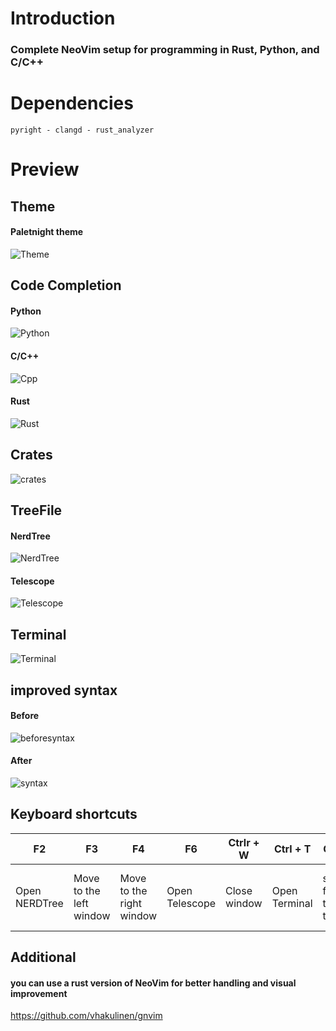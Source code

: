 # Introduction
### Complete NeoVim setup for programming in Rust, Python, and C/C++
# Dependencies
```
pyright - clangd - rust_analyzer
```
# Preview
## Theme
#### Paletnight theme

![Theme](https://user-images.githubusercontent.com/59105868/132420119-bab0618c-dbe6-4ef2-b75e-7ba4ffeef6b1.png)

## Code Completion
#### Python

![Python](https://user-images.githubusercontent.com/59105868/132420555-d1663ad1-607e-43d6-b989-7abf1b878ef7.png)

#### C/C++

![Cpp](https://user-images.githubusercontent.com/59105868/132420595-ecfab4b6-765c-46d8-ab75-48de97a6154d.png)

#### Rust

![Rust](https://user-images.githubusercontent.com/59105868/132420715-a8f938c0-cd3d-46ad-9c66-9c5a6360a331.png)

## Crates

![crates](https://user-images.githubusercontent.com/59105868/132420771-f1be7c60-9019-43ae-99ef-18c46e239b33.png)

## TreeFile

#### NerdTree

![NerdTree](https://user-images.githubusercontent.com/59105868/132420936-407d70ac-0c39-4fde-a433-534baa2748d2.png)

#### Telescope

![Telescope](https://user-images.githubusercontent.com/59105868/132420948-999d925a-31fd-42e0-aa15-3d84d1a9002a.png)

## Terminal

![Terminal](https://user-images.githubusercontent.com/59105868/132428373-8b5e2b98-8fd9-42f6-bafb-1f93e7bb53f9.png)

## improved syntax

#### Before

![beforesyntax](https://user-images.githubusercontent.com/59105868/132730236-f5b17c12-a8bb-4c1c-be14-a59900340535.png)

#### After

![syntax](https://user-images.githubusercontent.com/59105868/132729734-49d45129-1c6e-4a86-a091-1516555efadd.png)


## Keyboard shortcuts

| F2| F3| F4| F6| Ctrlr + W | Ctrl + T | Ctrl + K | Ctrl + J | Tab |
| ----- | ---- | ---- | ---- | ---- | ---- | ---- | ---- | ---- |
| Open NERDTree | Move to the left window | Move to the right window | Open Telescope | Close window | Open Terminal | switch from terminal to code | switch from code to terminal | to change the element in the code completion |

## Additional

#### you can use a rust version of NeoVim for better handling and visual improvement
https://github.com/vhakulinen/gnvim
